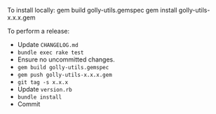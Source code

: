 To install locally:
    gem build golly-utils.gemspec
    gem install golly-utils-x.x.x.gem

To perform a release:
* Update `CHANGELOG.md`
* `bundle exec rake test`
* Ensure no uncommitted changes.
* `gem build golly-utils.gemspec`
* `gem push golly-utils-x.x.x.gem`
* `git tag -s x.x.x`
* Update `version.rb`
* `bundle install`
* Commit

